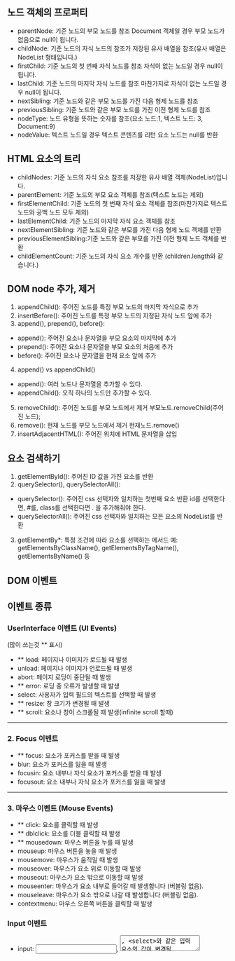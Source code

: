 ## 노드 객체의 프로퍼티

- parentNode: 기준 노드의 부모 노드를 참조 Document 객체일 경우 부모 노드가 없음으로 null이 됩니다.
- childNode: 기준 노드의 자식 노드의 참조가 저장된 유사 배열을 참조(유사 배열은 NodeList 형태입니다.)
- firstChild: 기준 노드의 첫 번째 자식 노드를 참조 자식이 없는 노드일 경우 null이 됩니다.
- lastChild: 기준 노드의 마지막 자식 노드를 참조 마찬가지로 자식이 없는 노드일 경우 null이 됩니다.
- nextSibling: 기준 노드와 같은 부모 노드를 가진 다음 형제 노드를 참조
- previousSibling: 기준 노드와 같은 부모 노드를 가진 이전 형제 노드를 참조
- nodeType: 노드 유형을 뜻하는 숫자를 참조(요소 노드:1, 텍스트 노드: 3, Document:9)
- nodeValue: 텍스트 노드일 경우 텍스트 콘텐츠를 리턴 요소 노드는 null를 반환

## HTML 요소의 트리

- childNodes: 기준 노드의 자식 요소 참조를 저장한 유사 배열 객체(NodeList)입니다.
- parentElement: 기준 노드의 부모 요소 객체를 참조(텍스트 노드는 제외)
- firstElementChild: 기준 노드의 첫 번째 자식 요소 객체를 참조(마찬가지로 텍스트 노드와 공백 노드 모두 제외)
- lastElementChild: 기준 노드의 마지막 자식 요소 객체를 참조
- nextElementSibling: 기준 노드와 같은 부모를 가진 다음 형제 노드 객체를 반환
- previousElementSibling:기준 노드와 같은 부모를 가진 이전 형제 노드 객체를 반환
- childElementCount: 기준 노드의 자식 요소 개수를 반환 (children.length와 같습니다.)

## DOM node 추가, 제거

1. appendChild(): 주어진 노드를 특정 부모 노드의 마지막 자식으로 추가
2. insertBefore(): 주어진 노드를 특정 부모 노드의 지정된 자식 노드 앞에 추가
3. append(), prepend(), before():

- append(): 주어진 요소나 문자열을 부모 요소의 마지막에 추가
- prepend(): 주어진 요소나 문자열을 부모 요소의 처음에 추가
- before(): 주어진 요소나 문자열을 현재 요소 앞에 추가

4. append() vs appendChild()

- append(): 여러 노드나 문자열을 추가할 수 있다.
- appendChild(): 오직 하나의 노드만 추가할 수 있다.

5. removeChild(): 주어진 노드를 부모 노드에서 제거
   부모노드.removeChild(주어진 노드);
6. remove(): 현재 노드를 부모 노드에서 제거
   현재노드.remove()
7. insertAdjacentHTML(): 주어진 위치에 HTML 문자열을 삽입

## 요소 검색하기

1. getElementById(): 주어진 ID 값을 가진 요소를 반환
2. querySelector(), querySelectorAll():

- querySelector(): 주어진 css 선택자와 일치하는 첫번째 요소 반환
  id를 선택한다면, #를, class를 선택한다면 . 을 추가해줘야 한다.
- querySelectorAll(): 주어진 css 선택자와 일치하는 모든 요소의 NodeList를 반환

3. getElementBy\*: 특정 조건에 따라 요소를 선택하는 메서드
   예: getElementsByClassName(), getElementsByTagName(), getElementsByName() 등

## DOM 이벤트

## 이벤트 종류

### UserInterface 이벤트 (UI Events)

(많이 쓰는것 \*\* 표시)

- \*\* load: 페이지나 이미지가 로드될 때 발생
- unload: 페이지나 이미지가 언로드될 때 발생
- abort: 페이지 로딩이 중단될 때 발생
- \*\* error: 로딩 중 오류가 발생할 때 발생
- select: 사용자가 입력 필드의 텍스트를 선택할 때 발생
- \*\* resize: 창 크기가 변경될 때 발생
- \*\* scroll: 요소나 창이 스크롤될 때 발생(infinite scroll 할때)

---

### 2. Focus 이벤트

- \*\* focus: 요소가 포커스를 받을 때 발생
- blur: 요소가 포커스를 잃을 때 발생
- focusin: 요소 내부나 자식 요소가 포커스를 받을 때 발생
- focusout: 요소 내부나 자식 요소가 포커스를 잃을 때 발생

---

### 3. 마우스 이벤트 (Mouse Events)

- \*\* click: 요소를 클릭할 때 발생
- \*\* dblclick: 요소를 더블 클릭할 때 발생
- \*\* mousedown: 마우스 버튼을 누를 때 발생
- mouseup: 마우스 버튼을 놓을 때 발생
- mousemove: 마우스가 움직일 때 발생
- mouseover: 마우스가 요소 위로 이동할 때 발생
- mouseout: 마우스가 요소 밖으로 이동할 때 발생
- mouseenter: 마우스가 요소 내부로 들어갈 때 발생합니다 (버블링 없음).
- mouseleave: 마우스가 요소 밖으로 나갈 때 발생합니다 (버블링 없음).
- contextmenu: 마우스 오른쪽 버튼을 클릭할 때 발생

### Input 이벤트

- input: <input>, <textarea>, <select>와 같은 입력 요소의 값이 변경될 때 발생
- change: 입력 요소의 값이 변경되고 포커스가 잃어질 때 발생합니다.
- submit: 폼이 제출될 때 발생
- reset: 폼이 재설정될 때 발생

### 5. 키보드 이벤트 (Keyboard Events)

- keydown: 키가 눌렸을 때 발생
- keyup: 키가 놓여질 때 발생
- keypress: 키가 눌렸을 때 발생 (특정 문자 키에 대한 이벤트)

### 이벤트 할당

1. html 요소에 onclick 할당하기
2. addEventListener 사용하기
   1번과 2번의 차이점:이벤트 덮어쓰기(1번) vs 이벤트 누적(2번)

- onclick은 여러개의 이벤트를 적용하는것이 불가능. 마지막 하나만 적용이된다.addEventListener 는 누적된 이벤트가 모두 실행된다.
- addEventListener는 세번째 파라미터에 버블링으로 작동하게 할지, 캡쳐링으로 작동하게 할지 지정할 수 있다.
  세번째 파라미터가 true일 경우 캡쳐링, false일 경우 버블링을 사용한다.(즉, 아무것도 쓰지 않았을때는 버블링 자동적용. true 를 넣었을때는 캡쳐링)
  clickEvent.addEventListener("click", 이벤트 리스너, 캡쳐링/버블링)

### 이벤트 전파
: 자바스크립트에서 이벤트를 효율적으로 관리하고 처리하기 위한 중요한 개념

1. 버블링(bubbling): 이벤트 버블링은 특정 요소에서 이벤트가 발생했을 때, 해당 이벤트가 상위의 요소로 전파되는 현상. addEventListener의 세번째파라미터에 아무것도 추가 되지않았을때 자동으로 버블링 적용
2. 캡처링(capturing):이벤트 캡처링은 버블링의 반대 방향으로 이벤트가 전파되는 것. 세번째 파라미터에 true 넣으면 캡처링 적용
3. 이벤트 위임(event delegation);
하나의 요소에 이벤트 리스너를 추가하여, 그 하위 여러요소들의 이벤트를 처리하는 기법


